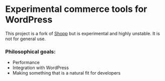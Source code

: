 # Experimental commerce tools for WordPress

This project is a fork of [Shopp](https://github.com/ingenesis/shopp) but is experimental and
highly unstable. It is not for general use.

### Philosophical goals:

* Performance
* Integration with WordPress
* Making something that is a natural fit for developers
